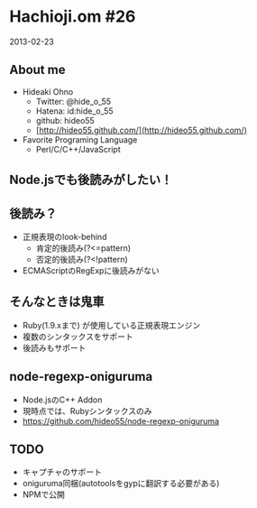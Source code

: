 Hachioji.om #26
===

2013-02-23

About me
---
<!-- data-rotz=90 -->

* Hideaki Ohno
	* Twitter: @hide_o_55
    * Hatena: id:hide_o_55
    * github: hideo55
    * [http://hideo55.github.com/](http://hideo55.github.com/)
* Favorite Programing Language
    * Perl/C/C++/JavaScript

<!-- data-roty=90 -->

Node.jsでも後読みがしたい！
---

後読み？
---

* 正規表現のlook-behind
    * 肯定的後読み(?<=pattern)
    * 否定的後読み(?<!pattern)
* ECMAScriptのRegExpに後読みがない

そんなときは鬼車
---

* Ruby(1.9.xまで) が使用している正規表現エンジン
* 複数のシンタックスをサポート
* 後読みもサポート

node-regexp-oniguruma
---

* Node.jsのC++ Addon
* 現時点では、Rubyシンタックスのみ
* https://github.com/hideo55/node-regexp-oniguruma

TODO
---

* キャプチャのサポート
* oniguruma同梱(autotoolsをgypに翻訳する必要がある)
* NPMで公開

